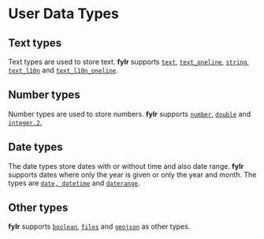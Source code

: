 # User Data Types

## Text types

Text types are used to store text. **fylr** supports [`text`](text-text\_oneline.md), [`text_oneline`](text-text\_oneline.md), [`string`](string.md), [`text_l10n`](text\_l10n-text\_l10n\_oneline.md) and [`text_l10n_oneline`](text\_l10n-text\_l10n\_oneline.md).

## Number types

Number types are used to store numbers. **fylr** supports [`number`](number.md), [`double`](double.md) and [`integer.2`.](integer.2.md)

## Date types

The date types store dates with or without time and also date range. **fylr** supports dates where only the year is given or only the year and month. The types are [`date, datetime`](date-datetime.md) and [`daterange`](daterange.md).&#x20;

## Other types

**fylr** supports [`boolean`](boolean.md), [`files`](files.md) and [`geojson`](geojson.md) as other types.
